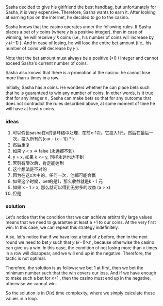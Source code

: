 Sasha decided to give his girlfriend the best handbag, but unfortunately for Sasha, it is very expensive. Therefore, Sasha wants to earn it. After looking at earning tips on the internet, he decided to go to the casino.

Sasha knows that the casino operates under the following rules. If Sasha places a bet of 𝑦
 coins (where 𝑦
 is a positive integer), then in case of winning, he will receive 𝑦⋅𝑘
 coins (i.e., his number of coins will increase by 𝑦⋅(𝑘−1)
). And in case of losing, he will lose the entire bet amount (i.e., his number of coins will decrease by 𝑦
).

Note that the bet amount must always be a positive (>0
) integer and cannot exceed Sasha's current number of coins.

Sasha also knows that there is a promotion at the casino: he cannot lose more than 𝑥
 times in a row.

Initially, Sasha has 𝑎
 coins. He wonders whether he can place bets such that he is guaranteed to win any number of coins. In other words, is it true that for any integer 𝑛
, Sasha can make bets so that for any outcome that does not contradict the rules described above, at some moment of time he will have at least 𝑛
 coins.

 ### ideas
 1. 可以假设sasha在x的循环结中处理，在前x-1次，它投入1元，然后在最后一次，投入所有的(cur - (x - 1)) * k
 2. 然后重复
 3. 如果 y < x => false (永远都不到)
 4. y = x, 如果 k <= y, 同样永远也达不到
 5. 否则有限次后，肯定能达到
 6. 这个想法是不对的
 7. 因为在这x次中的，任何一次，他都可能会赢
 8. 如果这个时候，bet的是1，那么收益就是k - 1 元
 9. 如果 k - 1 > x, 那么就可以得到无穷多的收益 (a > x)
 10. 但是
  
### solution

Let's notice that the condition that we can achieve arbitrarily large values means that we need to guarantee at least a +1
 to our coins. At the very first win. In this case, we can repeat this strategy indefinitely.

Also, let's notice that if we have lost a total of 𝑧
 before, then in the next round we need to bet 𝑦
 such that 𝑦⋅(𝑘−1)>𝑧
, because otherwise the casino can give us a win. In this case, the condition of not losing more than 𝑥
 times in a row will disappear, and we will end up in the negative. Therefore, the tactic is not optimal.

Therefore, the solution is as follows: we bet 1
 at first, then we bet the minimum number such that the win covers our loss. And if we have enough to make such a bet for 𝑥+1
, then the casino must end up in the negative, otherwise we cannot win.

So the solution is in 𝑂(𝑥)
 time complexity, where we simply calculate these values in a loop.